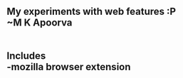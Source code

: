 **My experiments with web features :P**
<br>                          **~M K Apoorva**
<br>
<br>
<br>
**Includes**
<br>
-mozilla browser extension
- 
